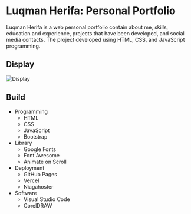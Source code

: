 # Luqman Herifa: Personal Portfolio
Luqman Herifa is a web personal portfolio contain about me, skills, education and experience, projects that have been developed, and social media contacts. The project developed using HTML, CSS, and JavaScript programming.

## Display
![Display](https://luqmanherifa.site/images/imgluqmanherifa.png)

## Build
- Programming
  - HTML
  - CSS
  - JavaScript
  - Bootstrap
- Library
  - Google Fonts
  - Font Awesome
  - Animate on Scroll
- Deployment
  - GitHub Pages
  - Vercel
  - Niagahoster
- Software
  - Visual Studio Code
  - CorelDRAW
